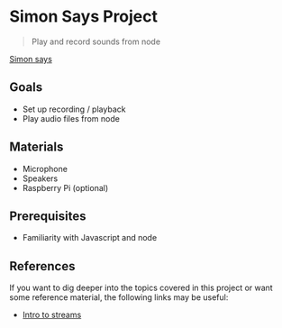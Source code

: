 # Simon Says Project

> Play and record sounds from node

[Simon says](./simonsays.md)

## Goals

- Set up recording / playback
- Play audio files from node

## Materials

- Microphone
- Speakers
- Raspberry Pi (optional)

## Prerequisites

- Familiarity with Javascript and node

## References

If you want to dig deeper into the topics covered in this project or want some reference material, the following links may be useful:

- [Intro to streams](https://stackabuse.com/introduction-to-node-js-streams/)
